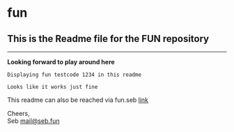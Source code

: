 # fun
## This is the Readme file for the FUN repository
---
**Looking forward to play around here**

```
Displaying fun testcode 1234 in this readme

Looks like it works just fine
```

This readme can also be reached via fun.seb [link](http://seb.fun) 

Cheers,  
Seb
mail@seb.fun
